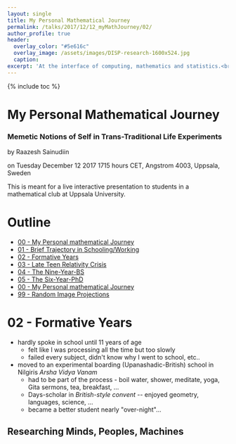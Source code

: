 ```yaml
---
layout: single
title: My Personal Mathematical Journey
permalink: /talks/2017/12/12_myMathJourney/02/
author_profile: true
header:
  overlay_color: "#5e616c"
  overlay_image: /assets/images/DISP-research-1600x524.jpg
  caption: 
excerpt: 'At the interface of computing, mathematics and statistics.<br /><br /><br />'
---
```

{% include toc %}

# My Personal Mathematical Journey
### Memetic Notions of Self in Trans-Traditional Life Experiments

by Raazesh Sainudiin 

on Tuesday December 12 2017 1715 hours CET, Angstrom 4003, Uppsala, Sweden

This is meant for a live interactive presentation to students in a mathematical club at Uppsala University.

# Outline

* [00 - My Personal mathematical Journey](/talks/2017/12/12_myMathJourney/)
* [01 - Brief Trajectory in Schooling/Working](/talks/2017/12/12_myMathJourney/01/)
* [02 - Formative Years](/talks/2017/12/12_myMathJourney/02/)
* [03 - Late Teen Relativity Crisis](/talks/2017/12/12_myMathJourney/03/)
* [04 - The Nine-Year-BS](/talks/2017/12/12_myMathJourney/04/)
* [05 - The Six-Year-PhD](/talks/2017/12/12_myMathJourney/05/)
* [00 - My Personal mathematical Journey](/talks/2017/12/12_myMathJourney/)
* [99 - Random Image Projections](/talks/2017/12/12_myMathJourney/99/)

# 02 - Formative Years

* hardly spoke in school until 11 years of age
  * felt like I was processing all the time but too slowly
  * failed every subject, didn't know why I went to school, etc..
* moved to an experimental boarding (Upanashadic-British) school in Nilgiris *Arsha Vidya Vanam*
  * had to be part of the process - boil water, shower, meditate, yoga, Gita sermons, tea, breakfast, ...
  * Days-scholar in *British-style convent* -- enjoyed geometry, languages, science, ...
  * became a better student nearly "over-night"...

## Researching Minds, Peoples, Machines

<html>
  <head>
    <script type="text/javascript" src="https://www.gstatic.com/charts/loader.js"></script>
    <script type="text/javascript">
      google.charts.load('current', {'packages':['timeline']});
      google.charts.setOnLoadCallback(drawChart);
      function drawChart() {
        var container = document.getElementById('timelineCountries');
        var chart = new google.visualization.Timeline(container);
        var dataTable = new google.visualization.DataTable();

        dataTable.addColumn({ type: 'string', id: 'rowID' });
        dataTable.addColumn({ type: 'string', id: 'annotation' });
        dataTable.addColumn({type:'string', role:'tooltip'}); 
        dataTable.addColumn({ type: 'date', id: 'Start' });
        dataTable.addColumn({ type: 'date', id: 'End' });
        dataTable.addRows([
          [ 'IN', 'Chennai', '', new Date(1973, 11, 15), new Date(1984, 8, 1) ],
          [ 'IN', 'Nilgiris', '',  new Date(1984, 8, 1), new Date(1988, 8, 1) ],
          [ 'IN', 'Chennai', '',  new Date(1988, 8, 1), new Date(1991, 9, 1) ],

          [ 'Minds', 'Re-regurgitations of Upanishadic Insights', 'eg. Bhahmai janaathi brahmanaha, Mind+Action - Brahma Karma Samadhinaa', new Date(1984, 8, 1), new Date(1988, 8, 1) ],
          [ 'Peoples', 'Re-regurgitations of Upanishadic Insights', 'eg. Brahmarpanam brahmahavihi,..., Bhahmai janaathi brahmanaha, yada yada hi dharmasya... Mind+Action+Peoples - Karma Yoga of Gita', new Date(1984, 8, 1), new Date(1988, 8, 1) ],
          [ 'Machines', 'built models for science fairs', 'Junior Scientist of S. India 1990 - Offshore Multi-purpose power Plant, tonnes of time in Sicence/Engineerings sections of Libraries', new Date(1988, 8, 1), new Date(1991, 9, 1) ],
          [ 'Open', 'Mimetic Notions of Self in Trans-traditional Life Experiments', '', new Date(1984, 8, 1), new Date(2018, 12, 31) ]
]);

    var options = {
        timeline: { colorByRowLabel: true, 
                    showRowLabels: true, groupByRowLabel: false, 
                    rowLabelStyle: {fontName: 'Arial', fontSize: 12 },
                     barLabelStyle: { fontName: 'Arial', fontSize: 10 } },
        avoidOverlappingGridLines: false
      };

      chart.draw(dataTable, options);
      }
    </script>
  </head>
  <body>
    <div id="timelineCountries" style="height: 1800px; width: 1000px;"></div>
  </body>
</html>

---
---

